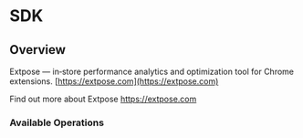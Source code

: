 # SDK

## Overview

Extpose — in‑store performance analytics and optimization tool for Chrome extensions. [https://extpose.com](https://extpose.com)

Find out more about Extpose
<https://extpose.com>
### Available Operations

